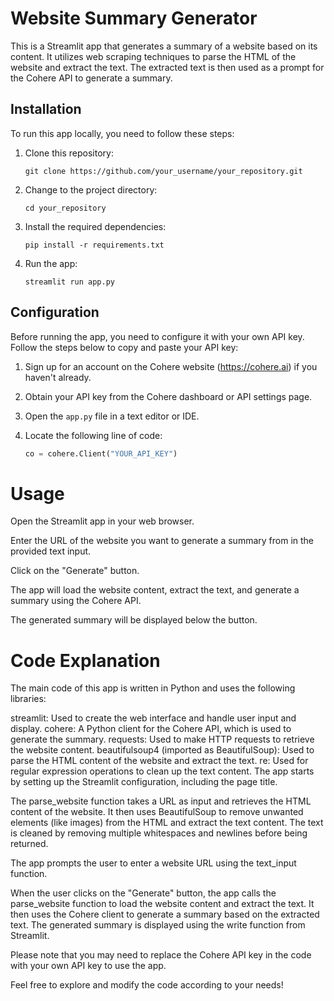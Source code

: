 # Website Summary Generator

This is a Streamlit app that generates a summary of a website based on its content. It utilizes web scraping techniques to parse the HTML of the website and extract the text. The extracted text is then used as a prompt for the Cohere API to generate a summary.

## Installation

To run this app locally, you need to follow these steps:

1. Clone this repository:

   ```shell
   git clone https://github.com/your_username/your_repository.git

2. Change to the project directory: 

   ```shell
   cd your_repository
   ```
   
3. Install the required dependencies:
   
   ```shell
   pip install -r requirements.txt
   ```
   
4. Run the app:
   
   ```shell
   streamlit run app.py
   ```
## Configuration

Before running the app, you need to configure it with your own API key. Follow the steps below to copy and paste your API key:

1. Sign up for an account on the Cohere website (https://cohere.ai) if you haven't already.

2. Obtain your API key from the Cohere dashboard or API settings page.

3. Open the `app.py` file in a text editor or IDE.

4. Locate the following line of code:

   ```python
   co = cohere.Client("YOUR_API_KEY")
   ```
# Usage


Open the Streamlit app in your web browser.

Enter the URL of the website you want to generate a summary from in the provided text input.

Click on the "Generate" button.

The app will load the website content, extract the text, and generate a summary using the Cohere API.

The generated summary will be displayed below the button.

# Code Explanation
The main code of this app is written in Python and uses the following libraries:

streamlit: Used to create the web interface and handle user input and display.
cohere: A Python client for the Cohere API, which is used to generate the summary.
requests: Used to make HTTP requests to retrieve the website content.
beautifulsoup4 (imported as BeautifulSoup): Used to parse the HTML content of the website and extract the text.
re: Used for regular expression operations to clean up the text content.
The app starts by setting up the Streamlit configuration, including the page title.

The parse_website function takes a URL as input and retrieves the HTML content of the website. It then uses BeautifulSoup to remove unwanted elements (like images) from the HTML and extract the text content. The text is cleaned by removing multiple whitespaces and newlines before being returned.

The app prompts the user to enter a website URL using the text_input function.

When the user clicks on the "Generate" button, the app calls the parse_website function to load the website content and extract the text. It then uses the Cohere client to generate a summary based on the extracted text. The generated summary is displayed using the write function from Streamlit.

Please note that you may need to replace the Cohere API key in the code with your own API key to use the app.

Feel free to explore and modify the code according to your needs!
